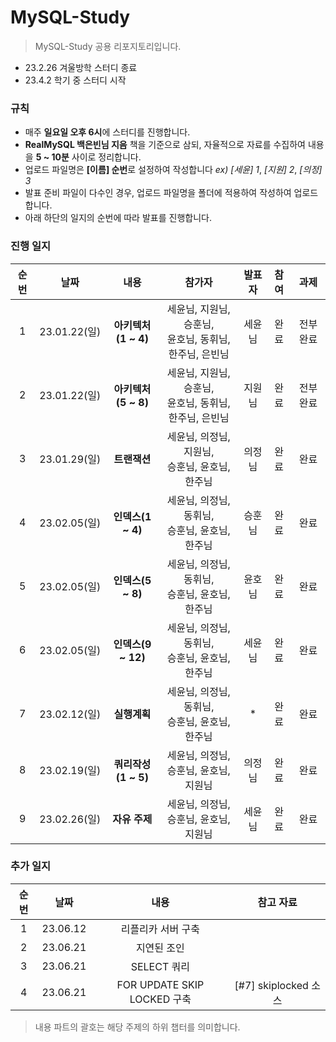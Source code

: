 # MySQL-Study
> MySQL-Study 공용 리포지토리입니다.

* 23.2.26 겨울방학 스터디 종료
* 23.4.2 학기 중 스터디 시작

### 규칙 
* 매주 **일요일 오후 6시**에 스터디를 진행합니다.
* **RealMySQL 백은빈님 지음** 책을 기준으로 삼되, 자율적으로 자료를 수집하여 내용을 **5 ~ 10분** 사이로 정리합니다.
* 업로드 파일명은  **[이름] 순번**로 설정하여 작성합니다 *ex) [세윤] 1*, *[지원] 2*, *[의정] 3*
* 발표 준비 파일이 다수인 경우, 업로드 파일명을 폴더에 적용하여 작성하여 업로드 합니다.
* 아래 하단의 일지의 순번에 따라 발표를 진행합니다.



### 진행 일지
|순번|날짜|내용|참가자|발표자|참여|과제|
|:---:|:---:|:---:|:---:|:---:|:---:|:---:|
|1|23.01.22(일)|**아키텍처(1 ~ 4)**|세윤님, 지원님, 승훈님, </br>윤호님, 동휘님, 한주님, 은빈님|세윤님|완료|전부 완료|
|2|23.01.22(일)|**아키텍처(5 ~ 8)**|세윤님, 지원님, 승훈님, </br>윤호님, 동휘님, 한주님, 은빈님|지원님|완료|전부 완료|
|3|23.01.29(일)|**트랜잭션**|세윤님, 의정님, 지원님, </br>승훈님, 윤호님, 한주님|의정님|완료|완료|
|4|23.02.05(일)|**인덱스(1 ~ 4)**|세윤님, 의정님, 동휘님, </br>승훈님, 윤호님, 한주님|승훈님|완료|완료|
|5|23.02.05(일)|**인덱스(5 ~ 8)**|세윤님, 의정님, 동휘님, </br>승훈님, 윤호님, 한주님|윤호님|완료|완료|
|6|23.02.05(일)|**인덱스(9 ~ 12)**|세윤님, 의정님, 동휘님, </br>승훈님, 윤호님, 한주님|세윤님|완료|완료|
|7|23.02.12(일)|**실행계획**|세윤님, 의정님, 동휘님, </br>승훈님, 윤호님, 한주님|*|완료|완료|
|8|23.02.19(일)|**쿼리작성(1 ~ 5)**|세윤님, 의정님, </br>승훈님, 윤호님, 지원님|의정님|완료|완료|
|9|23.02.26(일)|**자유 주제**|세윤님, 의정님, </br>승훈님, 윤호님, 지원님|세윤님|완료|완료|


### 추가 일지 
|순번|날짜|내용|참고 자료|
|:---:|:---:|:---:|:---:|
|1|23.06.12|리플리카 서버 구축||
|2|23.06.21|지연된 조인||
|3|23.06.21|SELECT 쿼리||
|4|23.06.21|FOR UPDATE SKIP LOCKED 구축|[#7] skiplocked 소스|

> 내용 파트의 괄호는 해당 주제의 하위 챕터를 의미합니다. 

